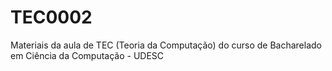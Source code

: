 # TEC0002
Materiais da aula de TEC (Teoria da Computação) do curso de Bacharelado em Ciência da Computação - UDESC
